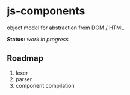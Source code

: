 # js-components
object model for abstraction from DOM / HTML

**Status:** *work in progress*

## Roadmap

1. ~~lexer~~
2. parser
3. component compilation
